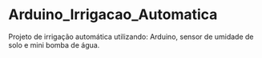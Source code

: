 # Arduino_Irrigacao_Automatica
Projeto de irrigação automática utilizando: Arduino, sensor de umidade de solo e mini bomba de água.

